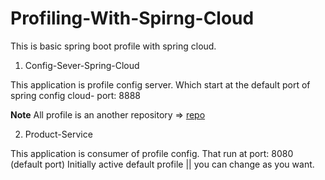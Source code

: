 # Profiling-With-Spirng-Cloud
This is basic spring boot profile with spring cloud.

1. Config-Sever-Spring-Cloud

This application is profile config server. Which start at the default port of spring config cloud- port: 8888

**Note**
All profile is an another repository => [repo](https://github.com/3-Shamim/config-property-file-for-profiling-spring-cloud)

2. Product-Service

This application is consumer of profile config. That run at port: 8080 (default port)
Initially active default profile || you can change as you want.

